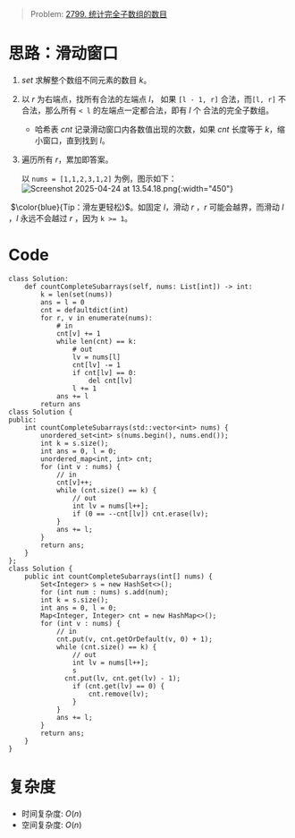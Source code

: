 
> Problem: [2799. 统计完全子数组的数目](https://leetcode.cn/problems/count-complete-subarrays-in-an-array/description/)

# 思路：滑动窗口
1. $set$ 求解整个数组不同元素的数目 $k$。
2. 以 $r$ 为右端点，找所有合法的左端点 $l$，
   如果 `[l - 1, r]` 合法，而`[l, r]` 不合法，那么所有 `< l` 的左端点一定都合法，即有 $l$ 个 合法的完全子数组。
    - 哈希表 $cnt$ 记录滑动窗口内各数值出现的次数，如果 $cnt$ 长度等于 $k$，缩小窗口，直到找到 $l$。

2. 遍历所有 $r$，累加即答案。

    以 `nums = [1,1,2,3,1,2]` 为例，图示如下：
![Screenshot 2025-04-24 at 13.54.18.png](https://pic.leetcode.cn/1745474094-qYKDme-Screenshot%202025-04-24%20at%2013.54.18.png){:width="450"}


​    $\color{blue}{Tip：滑左更轻松}$。如固定 $l$，滑动 $r$ ，$r$ 可能会越界，而滑动 $l$ ，$l$ 永远不会越过 $r$ ，因为 `k >= 1`。

# Code
```Python3 []
class Solution:
    def countCompleteSubarrays(self, nums: List[int]) -> int:
        k = len(set(nums))
        ans = l = 0
        cnt = defaultdict(int)
        for r, v in enumerate(nums):
            # in
            cnt[v] += 1
            while len(cnt) == k:
                # out
                lv = nums[l]
                cnt[lv] -= 1
                if cnt[lv] == 0:
                    del cnt[lv]
                l += 1
            ans += l
        return ans
class Solution {
public:
    int countCompleteSubarrays(std::vector<int> nums) {
        unordered_set<int> s(nums.begin(), nums.end());
        int k = s.size();
        int ans = 0, l = 0;
        unordered_map<int, int> cnt;
        for (int v : nums) {
            // in
            cnt[v]++;
            while (cnt.size() == k) {
                // out
                int lv = nums[l++];
                if (0 == --cnt[lv]) cnt.erase(lv);
            }
            ans += l;
        }
        return ans;
    }
};
class Solution {
    public int countCompleteSubarrays(int[] nums) {
        Set<Integer> s = new HashSet<>();
        for (int num : nums) s.add(num);
        int k = s.size();
        int ans = 0, l = 0;
        Map<Integer, Integer> cnt = new HashMap<>();
        for (int v : nums) {
            // in
            cnt.put(v, cnt.getOrDefault(v, 0) + 1);
            while (cnt.size() == k) {
                // out
                int lv = nums[l++];
                s
              cnt.put(lv, cnt.get(lv) - 1);
                if (cnt.get(lv) == 0) {
                    cnt.remove(lv);
                }
            }
            ans += l;
        }
        return ans;
    }
}    
```

# 复杂度
- 时间复杂度: $O(n)$
- 空间复杂度: $O(n)$
